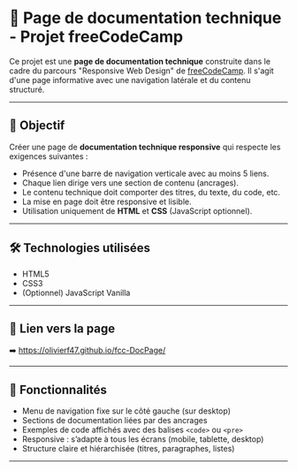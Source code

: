 # 📘 Page de documentation technique - Projet freeCodeCamp

Ce projet est une **page de documentation technique** construite dans le cadre du parcours "Responsive Web Design" de [freeCodeCamp](https://www.freecodecamp.org/). Il s'agit d'une page informative avec une navigation latérale et du contenu structuré.

---

## 🎯 Objectif

Créer une page de **documentation technique responsive** qui respecte les exigences suivantes :
- Présence d'une barre de navigation verticale avec au moins 5 liens.
- Chaque lien dirige vers une section de contenu (ancrages).
- Le contenu technique doit comporter des titres, du texte, du code, etc.
- La mise en page doit être responsive et lisible.
- Utilisation uniquement de **HTML** et **CSS** (JavaScript optionnel).

---

## 🛠️ Technologies utilisées

- HTML5
- CSS3
- (Optionnel) JavaScript Vanilla

---


## 🔗 Lien vers la page

➡️ https://olivierf47.github.io/fcc-DocPage/

---

## 🚀 Fonctionnalités

- Menu de navigation fixe sur le côté gauche (sur desktop)
- Sections de documentation liées par des ancrages
- Exemples de code affichés avec des balises `<code>` ou `<pre>`
- Responsive : s’adapte à tous les écrans (mobile, tablette, desktop)
- Structure claire et hiérarchisée (titres, paragraphes, listes)

---
